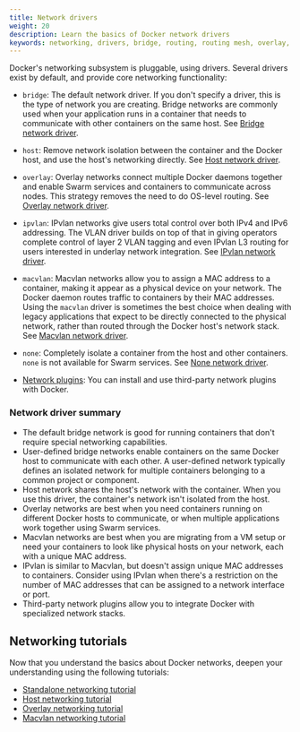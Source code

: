 ```yaml
---
title: Network drivers
weight: 20
description: Learn the basics of Docker network drivers
keywords: networking, drivers, bridge, routing, routing mesh, overlay, ports
---
```


Docker's networking subsystem is pluggable, using drivers. Several drivers
exist by default, and provide core networking functionality:

- `bridge`: The default network driver. If you don't specify a driver, this is
  the type of network you are creating. Bridge networks are commonly used when
  your application runs in a container that needs to communicate with other
  containers on the same host.
  See [Bridge network driver](bridge.md).

- `host`: Remove network isolation between the container and the Docker host,
  and use the host's networking directly.
  See [Host network driver](host.md).

- `overlay`: Overlay networks connect multiple Docker daemons together and
  enable Swarm services and containers to communicate across nodes. This
  strategy removes the need to do OS-level routing.
  See [Overlay network driver](overlay.md).

- `ipvlan`: IPvlan networks give users total control over both IPv4 and IPv6
  addressing. The VLAN driver builds on top of that in giving operators complete
  control of layer 2 VLAN tagging and even IPvlan L3 routing for users
  interested in underlay network integration.
  See [IPvlan network driver](ipvlan.md).

- `macvlan`: Macvlan networks allow you to assign a MAC address to a container,
  making it appear as a physical device on your network. The Docker daemon
  routes traffic to containers by their MAC addresses. Using the `macvlan`
  driver is sometimes the best choice when dealing with legacy applications that
  expect to be directly connected to the physical network, rather than routed
  through the Docker host's network stack.
  See [Macvlan network driver](macvlan.md).

- `none`: Completely isolate a container from the host and other containers.
  `none` is not available for Swarm services.
  See [None network driver](none.md).

- [Network plugins](../../extend/plugins_network.md): You can install and use
  third-party network plugins with Docker.

### Network driver summary

- The default bridge network is good for running containers that don't require
  special networking capabilities.
- User-defined bridge networks enable containers on the same Docker host to
  communicate with each other. A user-defined network typically defines an
  isolated network for multiple containers belonging to a common project or
  component.
- Host network shares the host's network with the container. When you use this
  driver, the container's network isn't isolated from the host.
- Overlay networks are best when you need containers running on different
  Docker hosts to communicate, or when multiple applications work together
  using Swarm services.
- Macvlan networks are best when you are migrating from a VM setup or need your
  containers to look like physical hosts on your network, each with a unique
  MAC address.
- IPvlan is similar to Macvlan, but doesn't assign unique MAC addresses to
  containers. Consider using IPvlan when there's a restriction on the number of
  MAC addresses that can be assigned to a network interface or port.
- Third-party network plugins allow you to integrate Docker with specialized
  network stacks.

## Networking tutorials

Now that you understand the basics about Docker networks, deepen your
understanding using the following tutorials:

- [Standalone networking tutorial](../tutorials/standalone.md)
- [Host networking tutorial](../tutorials/host.md)
- [Overlay networking tutorial](../tutorials/overlay.md)
- [Macvlan networking tutorial](../tutorials/macvlan.md)
